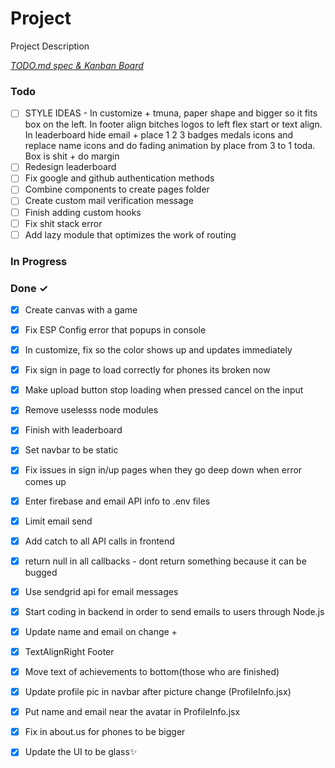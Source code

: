 # Project

Project Description

<em>[TODO.md spec & Kanban Board](https://bit.ly/3fCwKfM)</em>

### Todo

- [ ] STYLE IDEAS - In customize + tmuna, paper shape and bigger so it fits box on the left. In footer align bitches logos to left flex start or text align. In leaderboard hide email + place 1 2 3 badges medals icons and replace name icons and do fading animation by place from 3 to 1 toda. Box is shit + do margin  
- [ ] Redesign leaderboard  
- [ ] Fix google and github authentication methods  
- [ ] Combine components to create pages folder  
- [ ] Create custom mail verification message  
- [ ] Finish adding custom hooks  
- [ ] Fix shit stack error  
- [ ] Add lazy module that optimizes the work of routing  

### In Progress


### Done ✓

- [x] Create canvas with a game  
- [x] Fix ESP Config error that popups in console  
- [x] In customize, fix so the color shows up and updates immediately  
- [x] Fix sign in page to load correctly for phones its broken now  
- [x] Make upload button stop loading when pressed cancel on the input  
- [x] Remove uselesss node modules  
- [x] Finish with leaderboard  
- [x] Set navbar to be static  
- [x] Fix issues in sign in/up pages when they go deep down when error comes up  
- [x] Enter firebase and email API info to .env files  
- [x] Limit email send  
- [x] Add catch to all API calls in frontend  
- [x] return null in all callbacks - dont return something because it can be bugged  
- [x] Use sendgrid api for email messages  
- [x] Start coding in backend in order to send emails to users through Node.js  
- [x] Update name and email on change +  
- [x] TextAlignRight Footer  
- [x] Move text of achievements to bottom(those who are finished)  
- [x] Update profile pic in navbar after picture change (ProfileInfo.jsx)  
- [x] Put name and email near the avatar in ProfileInfo.jsx  
- [x] Fix in about.us for phones to be bigger  
- [x] Update the UI to be glass✨  

